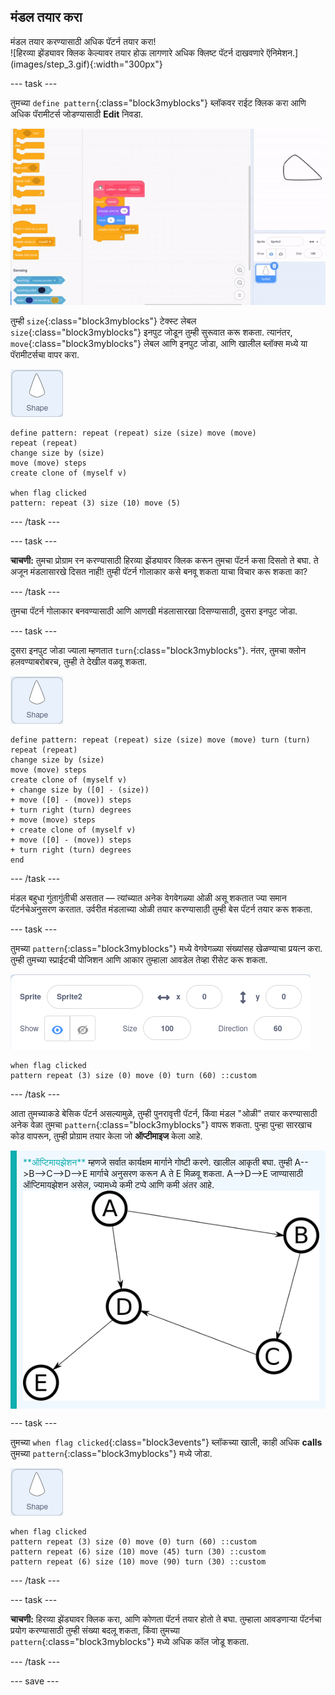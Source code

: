 ## मंडल तयार करा

<div style="display: flex; flex-wrap: wrap">
<div style="flex-basis: 200px; flex-grow: 1; margin-right: 15px;">
मंडल तयार करण्यासाठी अधिक पॅटर्न तयार करा!
</div>
<div>
![हिरव्या झेंड्यावर क्लिक केल्यावर तयार होऊ लागणारे अधिक क्लिष्ट पॅटर्न दाखवणारे ऍनिमेशन.](images/step_3.gif){:width="300px"}
</div>
</div>

--- task ---

तुमच्या `define pattern`{:class="block3myblocks"} ब्लॉकवर राईट क्लिक करा आणि अधिक पॅरामीटर्स जोडण्यासाठी **Edit** निवडा.

![अतिरीक्त पॅरामीटर्स जोडण्यासाठी 'my blocks' चे एडिटींग दाखवणारे ऍनिमेशन.](images/edit-parameter.gif)

तुम्ही `size`{:class="block3myblocks"} टेक्स्ट लेबल `size`{:class="block3myblocks"} इनपुट जोडून तुम्ही सुरूवात करू शकता. त्यानंतर,   `move`{:class="block3myblocks"} लेबल आणि इनपुट जोडा, आणि खालील ब्लॉक्स मध्ये या पॅरामीटर्सचा वापर करा.

![shape स्प्राईट.](images/shape_sprite.png)

```blocks3
define pattern: repeat (repeat) size (size) move (move)
repeat (repeat)
change size by (size)
move (move) steps
create clone of (myself v)

when flag clicked
pattern: repeat (3) size (10) move (5)
```

--- /task ---

--- task ---

**चाचणी:** तुमचा प्रोग्राम रन करण्यासाठी हिरव्या झेंड्यावर क्लिक करून तुमचा पॅटर्न कसा दिसतो ते बघा. ते अजून मंडलासारखे दिसत नाही! तुम्ही पॅटर्न गोलाकार कसे बनवू शकता याचा विचार करू शकता का?

--- /task ---

तुमचा पॅटर्न गोलाकार बनवण्यासाठी आणि आणखी मंडलासारखा दिसण्यासाठी, दुसरा इनपुट जोडा.

--- task ---

दुसरा इनपुट जोडा ज्याला म्हणतात `turn`{:class="block3myblocks"}. नंतर, तुमचा क्लोन हलवण्याबरोबरच, तुम्ही ते देखील वळवू शकता.

![shape स्प्राईट.](images/shape_sprite.png)

```blocks3
define pattern: repeat (repeat) size (size) move (move) turn (turn)
repeat (repeat)
change size by (size)
move (move) steps
create clone of (myself v)
+ change size by ([0] - (size))
+ move ([0] - (move)) steps
+ turn right (turn) degrees
+ move (move) steps
+ create clone of (myself v)
+ move ([0] - (move)) steps
+ turn right (turn) degrees
end
```

--- /task ---

मंडल बहुधा गुंतागुंतीची असतात — त्यांच्यात अनेक वेगवेगळ्या ओळी असू शकतात ज्या समान पॅटर्नचेअनुसरण करतात. उर्वरीत मंडलाच्या ओळी तयार करण्यासाठी तुम्ही बेस पॅटर्न तयार करू शकता.

--- task ---

तुमच्या `pattern`{:class="block3myblocks"} मध्ये वेगवेगळ्या संख्यांसह खेळण्याचा प्रयत्न करा. तुम्‍ही तुमच्‍या स्‍प्राईटची पोजिशन आणि आकार तुम्‍हाला आवडेल तेव्‍हा रीसेट करू शकता.

![स्प्राईटच्या' ऍट्रीब्युट बॉक्सची साईज, x निर्देशक, आणि y निर्देशक सर्व शून्यावर सेट केलेले दाखवणारे इमेज.](images/reset-attributes.png)

```blocks3
when flag clicked
pattern repeat (3) size (0) move (0) turn (60) ::custom
```

--- /task ---


आता तुमच्याकडे बेसिक पॅटर्न असल्यामुळे, तुम्ही पुनरावृत्ती पॅटर्न, किंवा मंडल "ओळी" तयार करण्यासाठी अनेक वेळा तुमचा `pattern`{:class="block3myblocks"} वापरू शकता. पुन्हा पुन्हा सारखाच कोड वापरून, तुम्ही प्रोग्राम तयार केला जो **ऑप्टीमाइज** केला आहे.

<p style="border-left: solid; border-width:10px; border-color: #0faeb0; background-color: aliceblue; padding: 10px;">
<span style="color: #0faeb0">**ऑप्टिमायझेशन**</span> म्हणजे सर्वात कार्यक्षम मार्गाने गोष्टी करणे. खालील आकृती बघा. तुम्ही A-->B-->C-->D-->E मार्गाचे अनुसरण करून A ते E मिळवू शकता. A-->D-->E जाण्यासाठी ऑप्टिमायझेशन असेल, ज्यामध्ये कमी टप्पे आणि कमी अंतर आहे.
<img src="images/map.png">
</p>

--- task ---

तुमच्या `when flag clicked`{:class="block3events"} ब्लॉकच्या खाली, काही अधिक **calls** तुमच्या `pattern`{:class="block3myblocks"} मध्ये जोडा.

![shape स्प्राईट.](images/shape_sprite.png)

```blocks3
when flag clicked
pattern repeat (3) size (0) move (0) turn (60) ::custom
pattern repeat (6) size (10) move (45) turn (30) ::custom
pattern repeat (6) size (10) move (90) turn (30) ::custom
```

--- /task ---

--- task ---

**चाचणी:** हिरव्या झेंड्यावर क्लिक करा, आणि कोणता पॅटर्न तयार होतो ते बघा. तुम्हाला आवडणाऱ्या पॅटर्नचा प्रयोग करण्यासाठी तुम्ही संख्या बदलू शकता, किंवा तुमच्या `pattern`{:class="block3myblocks"} मध्ये अधिक कॉल जोडू शकता.

--- /task ---

--- save ---
